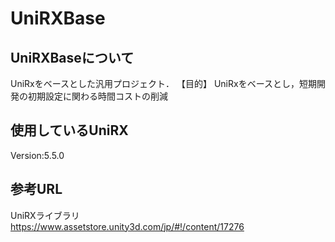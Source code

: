 # UniRXBase
## UniRXBaseについて
UniRxをベースとした汎用プロジェクト．
【目的】
UniRxをベースとし，短期開発の初期設定に関わる時間コストの削減

## 使用しているUniRX
Version:5.5.0  
## 参考URL
UniRXライブラリ  
https://www.assetstore.unity3d.com/jp/#!/content/17276